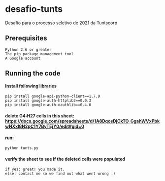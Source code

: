# desafio-tunts
Desafio para o processo seletivo de 2021 da Tuntscorp

## Prerequisites

	Python 2.6 or greater
	The pip package management tool
	A Google account
	
## Running the code
#### Install following libraries
	pip install google-api-python-client==1.7.9
	pip install google-auth-httplib2==0.0.3
	pip install google-auth-oauthlib==0.4.0
	
#### delete G4:H27 cells in this sheet: https://docs.google.com/spreadsheets/d/1A8DqosDjCkTO_GgahWVxPbkwNXxl8N2pC1Y7ByTEjY0/edit#gid=0
#### run: 
	python tunts.py
	
#### verify the sheet to see if the deleted cells were populated
	if yes: great! you made it.
	else: contact me so we find out what went wrong :)
